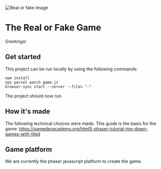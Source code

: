 ![Real or fake image](https://realorfake.dutrippar.se/wp-content/uploads/2022/04/Asset-3@4x-300x178.png)

# The Real or Fake Game

Greetings!

## Get started

This project can be run locally by using the following commands:

```
npm install
npx parcel watch game.js
browser-sync start --server --files "."
```

The project should now run.

## How it's made

The following technical choices were made.
This guide is the basis for the game:
https://gamedevacademy.org/html5-phaser-tutorial-top-down-games-with-tiled

## Game platform

We are currently the phaser javascript platform to create the game.

